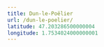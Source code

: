 ```yaml
---
title: Dun-le-Poëlier
url: /dun-le-poelier/
latitude: 47.203286500000004
longitude: 1.7534024000000001
---
```

